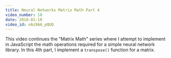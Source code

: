 ```yaml
---
title: Neural Networks Matrix Math Part 4
video_number: 10
date: 2018-01-10
video_id: nAz9AA_pQUQ
---
```

This video continues the "Matrix Math" series where I attempt to implement in JavaScript the math operations required for a simple neural network library. In this 4th part, I implement a `transpose()` function for a matrix.
